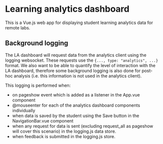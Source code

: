 # Learning analytics dashboard

This is a Vue.js web app for displaying student learning analytics data for remote labs.

## Background logging

The LA dashboard will request data from the analytics client using the logging websocket. These requests use the ```{..., type: "analytics", ...}``` format. We also want to be able to quantify the level of interaction with the LA dashboard, therefore some background logging is also done for post-hoc analysis (i.e. this information is not used in the analytics client).

This logging is performed when:

- on pageshow event which is added as a listener in the App.vue component
- @mouseenter for each of the analytics dashboard components individually
- when data is saved by the student using the Save button in the NavigationBar.vue component
- when any request for data is sent (excluding request_all as pageshow will cover this scenario) in the logging.js data store.
- when feedback is submitted in the logging.js store.